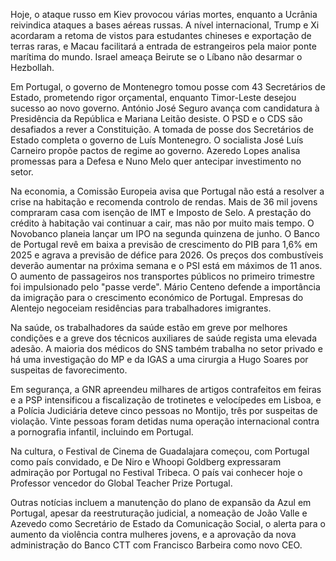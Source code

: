 Hoje, o ataque russo em Kiev provocou várias mortes, enquanto a Ucrânia reivindica ataques a bases aéreas russas. A nível internacional, Trump e Xi acordaram a retoma de vistos para estudantes chineses e exportação de terras raras, e Macau facilitará a entrada de estrangeiros pela maior ponte marítima do mundo. Israel ameaça Beirute se o Líbano não desarmar o Hezbollah.

Em Portugal, o governo de Montenegro tomou posse com 43 Secretários de Estado, prometendo rigor orçamental, enquanto Timor-Leste desejou sucesso ao novo governo. António José Seguro avança com candidatura à Presidência da República e Mariana Leitão desiste. O PSD e o CDS são desafiados a rever a Constituição. A tomada de posse dos Secretários de Estado completa o governo de Luís Montenegro. O socialista José Luís Carneiro propõe pactos de regime ao governo. Azeredo Lopes analisa promessas para a Defesa e Nuno Melo quer antecipar investimento no setor.

Na economia, a Comissão Europeia avisa que Portugal não está a resolver a crise na habitação e recomenda controlo de rendas. Mais de 36 mil jovens compraram casa com isenção de IMT e Imposto de Selo. A prestação do crédito à habitação vai continuar a cair, mas não por muito mais tempo. O Novobanco planeia lançar um IPO na segunda quinzena de junho. O Banco de Portugal revê em baixa a previsão de crescimento do PIB para 1,6% em 2025 e agrava a previsão de défice para 2026. Os preços dos combustíveis deverão aumentar na próxima semana e o PSI está em máximos de 11 anos. O aumento de passageiros nos transportes públicos no primeiro trimestre foi impulsionado pelo "passe verde". Mário Centeno defende a importância da imigração para o crescimento económico de Portugal. Empresas do Alentejo negoceiam residências para trabalhadores imigrantes.

Na saúde, os trabalhadores da saúde estão em greve por melhores condições e a greve dos técnicos auxiliares de saúde regista uma elevada adesão. A maioria dos médicos do SNS também trabalha no setor privado e há uma investigação do MP e da IGAS a uma cirurgia a Hugo Soares por suspeitas de favorecimento.

Em segurança, a GNR apreendeu milhares de artigos contrafeitos em feiras e a PSP intensificou a fiscalização de trotinetes e velocípedes em Lisboa, e a Polícia Judiciária deteve cinco pessoas no Montijo, três por suspeitas de violação. Vinte pessoas foram detidas numa operação internacional contra a pornografia infantil, incluindo em Portugal.

Na cultura, o Festival de Cinema de Guadalajara começou, com Portugal como país convidado, e De Niro e Whoopi Goldberg expressaram admiração por Portugal no Festival Tribeca. O país vai conhecer hoje o Professor vencedor do Global Teacher Prize Portugal.

Outras notícias incluem a manutenção do plano de expansão da Azul em Portugal, apesar da reestruturação judicial, a nomeação de João Valle e Azevedo como Secretário de Estado da Comunicação Social, o alerta para o aumento da violência contra mulheres jovens, e a aprovação da nova administração do Banco CTT com Francisco Barbeira como novo CEO.

